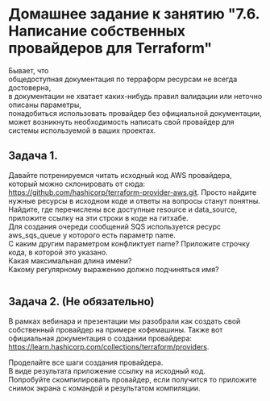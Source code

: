 # Домашнее задание к занятию "7.6. Написание собственных провайдеров для Terraform"  

Бывает, что  
общедоступная документация по терраформ ресурсам не всегда достоверна,  
в документации не хватает каких-нибудь правил валидации или неточно описаны параметры,  
понадобиться использовать провайдер без официальной документации,  
может возникнуть необходимость написать свой провайдер для системы используемой в ваших проектах.  

## Задача 1.
Давайте потренируемся читать исходный код AWS провайдера, который можно склонировать от сюда: https://github.com/hashicorp/terraform-provider-aws.git. Просто найдите нужные ресурсы в исходном коде и ответы на вопросы станут понятны.  
Найдите, где перечислены все доступные resource и data_source, приложите ссылку на эти строки в коде на гитхабе.  
Для создания очереди сообщений SQS используется ресурс aws_sqs_queue у которого есть параметр name.  
С каким другим параметром конфликтует name? Приложите строчку кода, в которой это указано.  
Какая максимальная длина имени?  
Какому регулярному выражению должно подчиняться имя?  
```

```

## Задача 2. (Не обязательно)
В рамках вебинара и презентации мы разобрали как создать свой собственный провайдер на примере кофемашины. Также вот официальная документация о создании провайдера: https://learn.hashicorp.com/collections/terraform/providers.  

Проделайте все шаги создания провайдера.  
В виде результата приложение ссылку на исходный код.  
Попробуйте скомпилировать провайдер, если получится то приложите снимок экрана с командой и результатом компиляции.  
